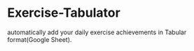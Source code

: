 # Exercise-Tabulator
automatically add your daily exercise achievements in Tabular format(Google Sheet).
